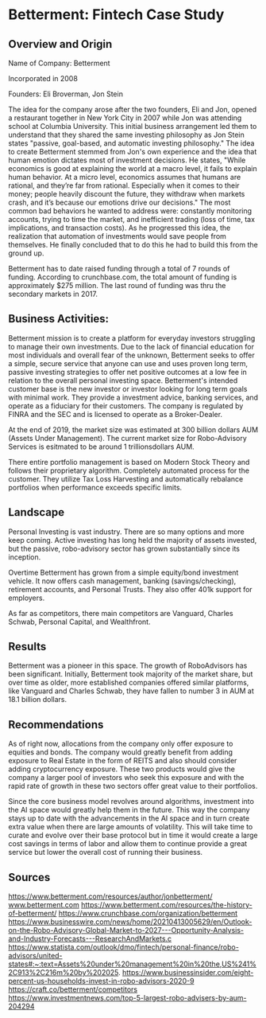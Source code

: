 # Betterment: Fintech Case Study

## Overview and Origin 

Name of Company:  Betterment

Incorporated in 2008

Founders: Eli Broverman, Jon Stein

The idea for the company arose after the two founders, Eli and Jon, opened a restaurant together in New York City in 2007 while Jon was attending school at Columbia University.  This initial business arrangement led them to understand that they shared the same investing philosophy as Jon Stein states "passive, goal-based, and automatic investing philosophy."  The idea to create Betterment stemmed from Jon's own experience and the idea that human emotion dictates most of investment decisions.  He states, "While economics is good at explaining the world at a macro level, it fails to explain human behavior. At a micro level, economics assumes that humans are rational, and they’re far from rational. Especially when it comes to their money; people heavily discount the future, they withdraw when markets crash, and it’s because our emotions drive our decisions." The most common bad behaviors he wanted to address were: constantly monitoring accounts, trying to time the market, and inefficient trading (loss of time, tax implications, and transaction costs).  As he progressed this idea, the realization that automation of investments would save people from themselves.  He finally concluded that to do this he had to build this from the ground up.

Betterment has to date raised funding through a total of 7 rounds of funding.  According to crunchbase.com, the total amount of funding is approximately $275 million.  The last round of funding was thru the secondary markets in 2017.

## Business Activities:

Betterment mission is to create a platform for everyday investors struggling to manage their own investments.  Due to the lack of financial education for most individuals and overall fear of the unknown, Betterment seeks to offer a simple, secure service that anyone can use and uses proven long term, passive investing strategies to offer net positive outcomes at a low fee in relation to the overall personal investing space. Betterment's intended customer base is the new investor or investor looking for long term goals with minimal work.  They provide a investment advice, banking services, and operate as a fiduciary for their customers.  The company is regulated by FINRA and the SEC and is licensed to operate as a Broker-Dealer.

At the end of 2019, the market size was estimated at 300 billion dollars AUM (Assets Under Management). The current market size for Robo-Advisory Services is esitmated to be around 1 trillionsdollars AUM. 

There entire portfolio management is based on Modern Stock Theory and follows their proprietary algorithm.  Completely automated process for the customer.  They utilize Tax Loss Harvesting and automatically rebalance portfolios when performance exceeds specific limits.

## Landscape

Personal Investing is vast industry.  There are so many options and more keep coming. Active investing has long held the majority of assets invested, but the passive, robo-advisory sector has grown substantially since its inception.  

Overtime Betterment has grown from a simple equity/bond investment vehicle.  It now offers cash management, banking (savings/checking), retirement accounts, and Personal Trusts.  They also offer 401k support for employers.

As far as competitors, there main competitors are Vanguard, Charles Schwab, Personal Capital, and Wealthfront.  

## Results

Betterment was a pioneer in this space.  The growth of RoboAdvisors has been significant.  Initially, Betterment took majority of the market share, but over time as older, more established companies offered similar platforms, like Vanguard and Charles Schwab, they have fallen to number 3 in AUM at 18.1 billion dollars.

## Recommendations

As of right now, allocations from the company only offer exposure to equities and bonds.  The company would greatly benefit from adding exposure to Real Estate in the form of REITS and also should consider adding cryptocurrency exposure.  These two products would give the company a larger pool of investors who seek this exposure and with the rapid rate of growth in these two sectors offer great value to their portfolios.  

Since the core business model revolves around algorithms, investment into the AI space would greatly help them in the future.  This way the company stays up to date with the advancements in the AI space and in turn create extra value when there are large amounts of volatility.  This will take time to curate and evolve over their base protocol but in time it would create a large cost savings in terms of labor and allow them to continue provide a great service but lower the overall cost of running their business.

## Sources

https://www.betterment.com/resources/author/jonbetterment/
www.betterment.com
https://www.betterment.com/resources/the-history-of-betterment/
https://www.crunchbase.com/organization/betterment
https://www.businesswire.com/news/home/20210413005629/en/Outlook-on-the-Robo-Advisory-Global-Market-to-2027---Opportunity-Analysis-and-Industry-Forecasts---ResearchAndMarkets.c
https://www.statista.com/outlook/dmo/fintech/personal-finance/robo-advisors/united-states#:~:text=Assets%20under%20management%20in%20the,US%241%2C913%2C216m%20by%202025.
https://www.businessinsider.com/eight-percent-us-households-invest-in-robo-advisors-2020-9
https://craft.co/betterment/competitors
https://www.investmentnews.com/top-5-largest-robo-advisers-by-aum-204294

